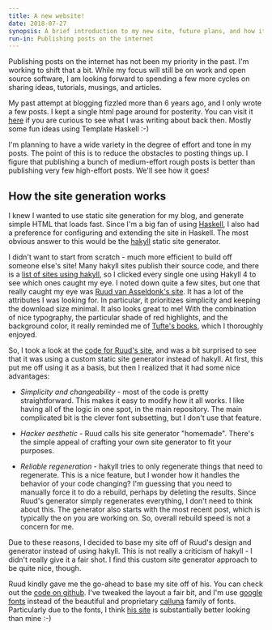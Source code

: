 ```yaml
---
title: A new website!
date: 2018-07-27
synopsis: A brief introduction to my new site, future plans, and how it works.
run-in: Publishing posts on the internet
---
```


Publishing posts on the internet has not been my priority in the past. I'm
working to shift that a bit. While my focus will still be on work and open
source software, I am looking forward to spending a few more cycles on sharing
ideas, tutorials, musings, and articles.

My past attempt at blogging fizzled more than 6 years ago, and I only wrote a
few posts. I kept a single html page around for posterity. You can visit it
[here](/wordpress) if you are curious to see what I was writing about back then.
Mostly some fun ideas using Template Haskell :-)

I'm planning to have a wide variety in the degree of effort and tone in my
posts. The point of this is to reduce the obstacles to posting things up. I
figure that publishing a bunch of medium-effort rough posts is better than
publishing very few high-effort posts. We'll see how it goes!

## How the site generation works

I knew I wanted to use static site generation for my blog, and generate simple
HTML that loads fast. Since I'm a big fan of using [Haskell][], I also had a
preference for configuring and extending the site in Haskell.  The most obvious
answer to this would be the [hakyll][] static site generator.

I didn't want to start from scratch - much more efficient to build off someone
else's site! Many hakyll sites publish their source code, and there is a [list
of sites using hakyll][], so I clicked every single one using Hakyll 4 to see
which ones caught my eye. I noted down quite a few sites, but one that really
caught my eye was [Ruud van Asseldonk's site][]. It has a lot of the attributes
I was looking for. In particular, it prioritizes simplicity and keeping the
download size minimal. It also looks great to me! With the combination of nice
typography, the particular shade of red highlights, and the background color, it
really reminded me of [Tufte's books][], which I thoroughly enjoyed.

So, I took a look at the [code for Ruud's site][], and was a bit surprised to
see that it was using a custom static site generator instead of hakyll. At
first, this put me off using it as a basis, but then I realized that it had
some nice advantages:

* *Simplicity and changeability* - most of the code is pretty straightforward.
  This makes it easy to modify how it all works. I like having all of the logic
  in one spot, in the main repository. The main complicated bit is the clever
  font subsetting, but I don't use that feature.

* *Hacker aesthetic* - Ruud calls his site generator "homemade". There's the
  simple appeal of crafting your own site generator to fit your purposes.

* *Reliable regeneration* - hakyll tries to only regenerate things that need to
  regenerate. This is a nice feature, but I wonder how it handles the behavior
  of your code changing? I'm guessing that you need to manually force it to do a
  rebuild, perhaps by deleting the results. Since Ruud's generator simply
  regenerates everything, I don't need to think about this. The generator also
  starts with the most recent post, which is typically the on you are working
  on.  So, overall rebuild speed is not a concern for me.

Due to these reasons, I decided to base my site off of Ruud's design and
generator instead of using hakyll. This is not really a criticism of hakyll - I
didn't really give it a fair shot. I find this custom site generator approach to
be quite nice, though.

Ruud kindly gave me the go-ahead to base my site off of his. You can check out
the [code on github](https://github.com/mgsloan/mgsloan-site). I've tweaked the
layout a fair bit, and I'm use [google fonts][] instead of the beautiful and
proprietary [calluna][] family of fonts. Particularly due to the fonts, I think
[his site][Ruud van Asseldonk's site] is substantially better looking than mine
:-)

[Haskell]: https://haskell.org
[hakyll]: https://jaspervdj.be/hakyll
[list of sites using hakyll]: https://jaspervdj.be/hakyll/examples.html
[Ruud van Asseldonk's site]: https://ruudvanasseldonk.com/
[Tufte's books]: https://www.edwardtufte.com/
[code for Ruud's site]: https://github.com/ruuda/blog
[google fonts]: https://fonts.google.com/
[calluna]: https://www.exljbris.com/calluna.html
